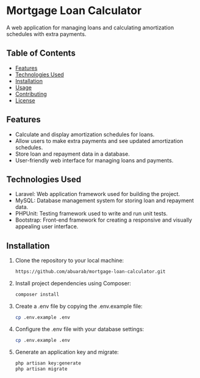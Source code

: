 # Mortgage Loan Calculator

A web application for managing loans and calculating amortization schedules with extra payments.

## Table of Contents

- [Features](#features)
- [Technologies Used](#technologies-used)
- [Installation](#installation)
- [Usage](#usage)
- [Contributing](#contributing)
- [License](#license)

## Features

- Calculate and display amortization schedules for loans.
- Allow users to make extra payments and see updated amortization schedules.
- Store loan and repayment data in a database.
- User-friendly web interface for managing loans and payments.

## Technologies Used

- Laravel: Web application framework used for building the project.
- MySQL: Database management system for storing loan and repayment data.
- PHPUnit: Testing framework used to write and run unit tests.
- Bootstrap: Front-end framework for creating a responsive and visually appealing user interface.

## Installation

1. Clone the repository to your local machine:

   ```bash
   https://github.com/abuarab/mortgage-loan-calculator.git

2. Install project dependencies using Composer:

   ```bash
   composer install

3. Create a .env file by copying the .env.example file:

   ```bash
   cp .env.example .env

4. Configure the .env file with your database settings:

   ```bash
   cp .env.example .env

5. Generate an application key and migrate:

   ```bash
   php artisan key:generate
   php artisan migrate
